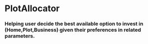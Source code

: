 # PlotAllocator
### Helping user decide the best available option to invest in (Home,Plot,Business) given their preferences in related parameters.
